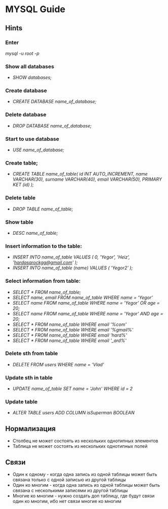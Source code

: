 # MYSQL Guide

## Hints

### Enter
*mysql -u root -p*

### Show all databases
* *SHOW databases;*

### Create database
* *CREATE DATABASE name_of_database;*

### Delete database
* *DROP DATABASE name_of_database;*

### Start to use database
* *USE name_of_database;*

### Create table;
* *CREATE TABLE name_of_table(
  id INT AUTO_INCREMENT,
  name VARCHAR(30),
  surname VARCHAR(40),
  email VARCHAR(50),
  PRIMARY KET (id)
  );*

### Delete table
* *DROP TABLE name_of_table;*

### Show table
* *DESC name_of_table;*

### Insert information to the table:
* *INSERT INTO name_of_table VALUES (
  0, 'Yegor', 'Heiz', 'hardasarockgg@gmail.com'
  );*
* *INSERT INTO name_of_table (name) VALUES (
  'Yegor2'
  );*

### Select information from table:
* *SELECT * FROM name_of_table;*
* *SELECT name, email FROM name_of_table WHERE name = 'Yegor'*
* *SELECT name FROM name_of_table WHERE name = 'Yegor' OR age = 20;*
* *SELECT name FROM name_of_table WHERE name = 'Yegor' AND age = 20;*
* *SELECT * FROM name_of_table WHERE email '%com'*
* *SELECT * FROM name_of_table WHERE email '%gmail%'*
* *SELECT * FROM name_of_table WHERE email 'hard%'*
* *SELECT * FROM name_of_table WHERE email '_ard%'*

### Delete sth from table
* *DELETE FROM users WHERE name = 'Vlad'*

### Update sth in table
* *UPDATE name_of_table SET name = 'John' WHERE id = 2*

### Update table
* *ALTER TABLE users ADD COLUMN isSuperman BOOLEAN*

## Нормализация
* Столбец не может состоять из нескольких однотипных элементов
* Таблица не может состоять из нескольких однотипных полей  

## Связи
* Один к одному - когда одна запись из одной таблицы может быть связана только с одной записью из другой таблицы
* Один ко многим - когда одна запись из одной таблицы может быть связана с несколькими записями из другой таблицы  
* Многие ко многим - нужно создать доп таблицу, где будут связи один ко многим, ибо нет связи многие ко многим

